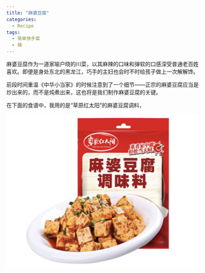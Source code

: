 ```yaml
---
title: "麻婆豆腐"
categories:
  - Recipe
tags:
  - 简单快手菜
  - 辣
---
```





麻婆豆腐作为一道家喻户晓的川菜，以其麻辣的口味和弹软的口感深受普通老百姓喜欢。即便是身处东北的黑龙江，巧手的主妇也会时不时给孩子做上一次解解馋。

前段时间重温《中华小当家》的时候注意到了一个细节——正宗的麻婆豆腐应当是炒出来的，而不是炖煮出来，这也将是我们制作麻婆豆腐的关键。

在下面的食谱中，我用的是“草原红太阳”的麻婆豆腐调料，

![recipe-caoyuanhongtaiyang](media/recipe-caoyuanhongtaiyang.png)